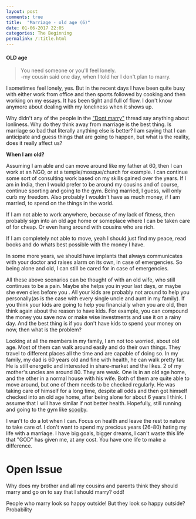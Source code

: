 ```yaml
---
layout: post
comments: true
title:  "Marriage - old age (6)"
date: 01-06-2017 22:05
categories: The Beginning
permalink: /:title.html
---
```


#### **OLD age**

>You need someone or you'll feel lonely.    
-my cousin said one day, when I told her I don't plan to marry.

I sometimes feel lonely, yes. But in the recent days I have been quite busy with either work from office and then sports followed by cooking and then working on my essays. It has been tight and full of flow. I don't know anymore about dealing with my loneliness when it shows up.

Why didn't any of the people in the ["Dont marry"][dont_marry] thread say anything about lonliness. Why do they think away from marriage is the best thing. Is marriage so bad that literally anything else is better? I am saying that I can anticipate and guess things that are going to happen, but what is the reality, does it really affect us?

__When I am old?__

Assuming I am able and can move around like my father at 60, then I can work at an NGO, or at a temple/mosque/church for example. I can continue some sort of consulting work based on my skills gained over the years. If I am in India, then I would prefer to be around my cousins and of course, continue sporting and going to the gym. Being married, I guess, will only curb my freedom. Also probably I wouldn't have as much money, if I am married, to spend on the things in the world.

If I am not able to work anywhere, because of my lack of fitness, then probably sign into an old age home or someplace where I can be taken care of for cheap. Or even hang around with cousins who are rich. 

If I am completely not able to move, yeah I should just find my peace, read books and do whats best possible with the money I have. 

In some more years, we should have implants that always communicates with your doctor and raises alarm on its own, in case of emergencies. So being alone and old, I can still be cared for in case of emergencies.

All these above scenarios can be thought of with an old wife, who still continues to be a pain. Maybe she helps you in your last days, or maybe she even dies before you . All your kids are probably not around to help you personally(as is the case with every single uncle and aunt in my family). If you think your kids are going to help you financially when you are old, then think again about the reason to have kids. For example, you can compound the money you save now or make wise investments and use it on a rainy day. And the best thing is if you don't have kids to spend your money on now, then what is the problem?

Looking at all the members in my family, I am not too worried, about old age. Most of them can walk around easily and do their own things. They travel to different places all the time and are capable of doing so. In my family, my dad is 60 years old and fine with health, he can walk pretty far. He is still energetic and interested in share-market and the likes. 2 of my mother's uncles are around 80. They are weak. One is in an old age home, and the other in a normal house with his wife. Both of them are quite able to move around, but one of them needs to be checked regularly. He was taking care of himself for a long time, despite all odds and then got himself checked into an old age home, after being alone for about 6 years I think. I assume that I will have similar if not better health.  Hopefully, still running and going to the gym like [scooby][scooby].

I wan't to do a lot when I can. Focus on health and leave the rest to nature to take care of. I don't want to spend my precious years (26-80) hating my life with a marriage.  I have big goals, bigger dreams, I can't waste this life that "GOD" has given me, at any cost. You have one life to make a difference. 

# Open Issue
Why does my brother and all my cousins and parents think they should marry and go on to say that I should marry? odd!

People who marry look so happy outside! But they look so happy outside? Probability


[sex_stats]:http://healthresearchfunding.org/sexless-marriage-statistics/
[dont_marry]:https://dontmarry.wordpress.com/
[cryonics]:http://www.overcomingbias.com/2009/03/break-cryonics-down.html
[not_working]:http://mgtow.proboards.com/index.cgi?board=general&action=display&thread=415&page=1
[nl_mar_age]:http://www.iamexpat.nl/read-and-discuss/expat-page/news/the-dutch-getting-married-later-and-less-often
[daily_mail]:http://www.dailymail.co.uk/femail/article-3536424/How-times-week-REALLY-having-sex.html
[every_day]:https://www.everydayfamily.com/how-often-do-normal-couples-have-sex/
[wiki_divorce]:https://en.wikipedia.org/wiki/Divorce_demography
[scooby]:http://scoobysworkshop.com/bodybuilding-nutrition-made-simple/
